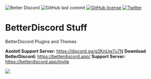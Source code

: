 ![Better Discord](https://img.shields.io/badge/Better-Discord-%235963EB?style=for-the-badge)
![GitHub last commit](https://img.shields.io/github/last-commit/TheCommieAxolotl/BetterDiscord-Stuff?logo=GitHUb&style=for-the-badge)
[![GitHub license](https://img.shields.io/github/license/TheCommieAxolotl/BetterDiscord-Stuff?logo=GitHub&style=for-the-badge)](https://github.com/TheCommieAxolotl/BetterDiscord-Stuff/blob/main/LICENSE)
[![Twitter](https://img.shields.io/twitter/url?logo=Twitter&style=for-the-badge&url=https%3A%2F%2Fgithub.com%2FTheCommieAxolotl%2FBetterDiscord-Stuff)](https://twitter.com/intent/tweet?text=Wow:&url=https%3A%2F%2Fgithub.com%2FTheCommieAxolotl%2FBetterDiscord-Stuff)

# BetterDiscord Stuff
BetterDiscord Plugins and Themes

**Axolotl Support Server:** https://discord.gg/g2KnUw7u7N
**Download BetterDiscord:** https://betterdiscord.app/
**Support Server:** https://betterdiscord.app/invite

![](https://betterdiscord.app/resources/branding/logo_large.svg)
